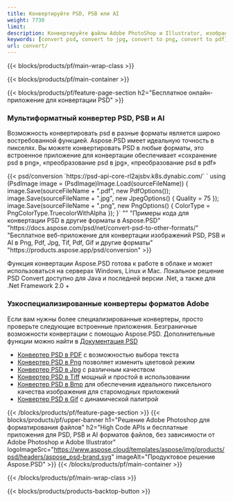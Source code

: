 ```yaml
---
title: Конвертируйте PSD, PSB или AI
weight: 7730
limit: 
description: Конвертируйте файлы Adobe PhotoShop и Illustrator, изображения и другие форматы
keywords: [convert psd, convert to jpg, convert to png, convert to pdf]
url: convert/
---
```


{{< blocks/products/pf/main-wrap-class >}}

{{< blocks/products/pf/main-container >}}

{{< blocks/products/pf/feature-page-section h2="Бесплатное онлайн-приложение для конвертации PSD" >}}
<h3 class="headingpdleft">Мультиформатный конвертер PSD, PSB и AI</h3>
<p>Возможность конвертировать psd в разные форматы является широко востребованной функцией. Aspose.PSD имеет идеальную точность в пикселях. Вы можете конвертировать PSD в любые форматы, это встроенное приложение для конвертации обеспечивает «сохранение psd в png», «преобразование psd в jpg», «преобразование psd в pdf»</p>
{{< psd/conversion `https://psd-api-core-rl2ajsbv.k8s.dynabic.com/` 
`    using (PsdImage image = (PsdImage)Image.Load(sourceFileName))
    {
        image.Save(sourceFileName + ".pdf", new PdfOptions());
        image.Save(sourceFileName + ".jpg",  new JpegOptions() { Quality = 75 });
        image.Save(sourceFileName + ".png",  new PngOptions() {  ColorType = PngColorType.TruecolorWithAlpha });
    }` 
"" "Примеры кода для конвертации PSD в другие форматы в Aspose.PSD"  "https://docs.aspose.com/psd/net/convert-psd-to-other-formats/" "Бесплатное веб-приложение для конвертации изображений PSD, PSB и AI в Png, Pdf, Jpg, Tif, Pdf, Gif и другие форматы" "https://products.aspose.app/psd/conversion" >}}
<br />
<p>Функция конвертации Aspose.PSD готова к работе в облаке и может использоваться на серверах Windows, Linux и Mac. Локальное решение PSD Convert доступно для Java и последней версии .Net, а также для .Net Framework 2.0 +</p>

<h3 class="headingpdleft">Узкоспециализированные конвертеры форматов Adobe</h3>
<p>Если вам нужны более специализированные конвертеры, просто проверьте следующие встроенные приложения. Безграничные возможности конвертации с помощью Aspose.PSD. Дополнительные функции можно найти в <a href="https://docs.aspose.com/psd/">Документация PSD</a></p>
<ul>
<li><a href="to-pdf">Конвертер PSD в PDF</a> с возможностью выбора текста</li>
<li><a href="to-png">Конвертер PSD в Png</a> позволяет изменить цветовой режим</li>
<li><a href="to-jpg">Конвертер PSD в Jpg</a> с различным качеством</li>
<li><a href="to-tiff">Конвертер PSD в Tiff</a> мощный и простой в использовании</li>
<li><a href="to-bmp">Конвертер PSD в Bmp</a> для обеспечения идеального пиксельного качества изображения для старомодных приложений</li>
<li><a href="to-gif">Конвертер PSD в Gif</a> с динамической палитрой</li>
</ul>

{{< /blocks/products/pf/feature-page-section >}}
{{< blocks/products/pf/upper-banner h1="Решение Adobe Photoshop для форматирования файлов" h2="High Code APIs и бесплатные приложения для PSD, PSB и AI форматов файлов, без зависимости от Adobe Photoshop и Adobe Illustrator" logoImageSrc="https://www.aspose.cloud/templates/aspose/img/products/psd/headers/aspose_psd-brand.svg" imageAlt="Продуктовое решение Aspose.PSD" >}}
{{< /blocks/products/pf/main-container >}}


{{< /blocks/products/pf/main-wrap-class >}}

{{< blocks/products/products-backtop-button >}}
